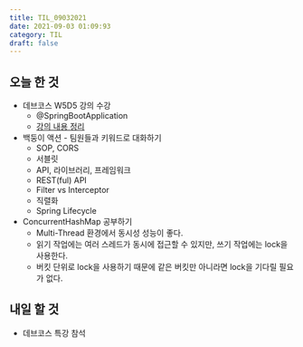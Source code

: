 ```yaml
---
title: TIL_09032021
date: 2021-09-03 01:09:93
category: TIL
draft: false
---
```


## 오늘 한 것

- 데브코스 W5D5 강의 수강
  - @SpringBootApplication
  - [강의 내용 정리](https://hwanny.netlify.app/devcourse/(w5d5)-springbootapplication/)
- 백둥이 액션 - 팀원들과 키워드로 대화하기
  - SOP, CORS
  - 서블릿
  - API, 라이브러리, 프레임워크
  - REST(ful) API
  - Filter vs Interceptor
  - 직렬화
  - Spring Lifecycle
- ConcurrentHashMap 공부하기
  - Multi-Thread 환경에서 동시성 성능이 좋다.
  - 읽기 작업에는 여러 스레드가 동시에 접근할 수 있지만, 쓰기 작업에는 lock을 사용한다.
  - 버킷 단위로 lock을 사용하기 때문에 같은 버킷만 아니라면 lock을 기다릴 필요가 없다.

## 내일 할 것

- 데브코스 특강 참석
